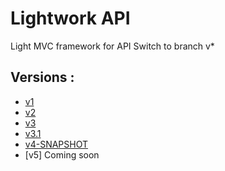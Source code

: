 # Lightwork API
Light MVC framework for API
Switch to branch v*

## Versions :
- [v1](https://github.com/WaZeR-Adrien/Lightwork-api/tree/v1)
- [v2](https://github.com/WaZeR-Adrien/Lightwork-api/tree/v2)
- [v3](https://github.com/WaZeR-Adrien/Lightwork-api/tree/v3)
- [v3.1](https://github.com/WaZeR-Adrien/Lightwork-api/tree/v3.1)
- [v4-SNAPSHOT](https://github.com/WaZeR-Adrien/Lightwork-api/tree/v4)
- [v5] Coming soon
